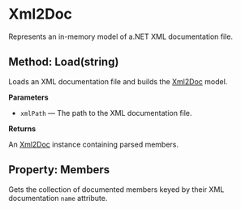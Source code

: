 # Xml2Doc

Represents an in-memory model of a.NET XML documentation file.

<a id="xml2doc.core.models.xml2doc.load(string)"></a>

## Method: Load(string)

Loads an XML documentation file and builds the [Xml2Doc](Xml2Doc.Core.Models.Xml2Doc.md) model.

**Parameters**

- `xmlPath` — The path to the XML documentation file.

**Returns**

An [Xml2Doc](Xml2Doc.Core.Models.Xml2Doc.md) instance containing parsed members.

<a id="xml2doc.core.models.xml2doc.members"></a>

## Property: Members

Gets the collection of documented members keyed by their XML documentation `name` attribute.

